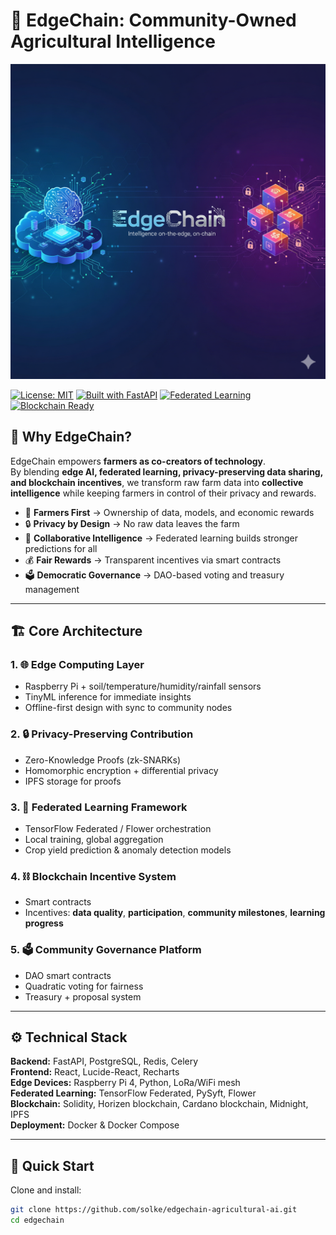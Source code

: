 # 🌱 EdgeChain: Community-Owned Agricultural Intelligence
![EdgeChain Banner](https://github.com/solkem/edgechain-agricultural-ai/blob/main/docs/images/EdgeChain.png)

[![License: MIT](https://img.shields.io/badge/License-MIT-green.svg)](LICENSE)
[![Built with FastAPI](https://img.shields.io/badge/Built%20with-FastAPI-blue.svg)](https://fastapi.tiangolo.com/)
[![Federated Learning](https://img.shields.io/badge/Powered%20by-Federated%20Learning-orange.svg)]()
[![Blockchain Ready](https://img.shields.io/badge/Blockchain-Enabled-purple.svg)]()
## 🚜 Why EdgeChain?

EdgeChain empowers **farmers as co-creators of technology**.  
By blending **edge AI, federated learning, privacy-preserving data sharing, and blockchain incentives**, we transform raw farm data into **collective intelligence** while keeping farmers in control of their privacy and rewards.

- 🌱 **Farmers First** → Ownership of data, models, and economic rewards  
- 🔒 **Privacy by Design** → No raw data leaves the farm  
- 🤝 **Collaborative Intelligence** → Federated learning builds stronger predictions for all  
- 💰 **Fair Rewards** → Transparent incentives via smart contracts  
- 🗳️ **Democratic Governance** → DAO-based voting and treasury management  

---

## 🏗️ Core Architecture

### 1. 🌐 Edge Computing Layer  
- Raspberry Pi + soil/temperature/humidity/rainfall sensors  
- TinyML inference for immediate insights  
- Offline-first design with sync to community nodes  

### 2. 🔒 Privacy-Preserving Contribution  
- Zero-Knowledge Proofs (zk-SNARKs)  
- Homomorphic encryption + differential privacy  
- IPFS storage for proofs  

### 3. 🤝 Federated Learning Framework  
- TensorFlow Federated / Flower orchestration  
- Local training, global aggregation  
- Crop yield prediction & anomaly detection models  

### 4. ⛓️ Blockchain Incentive System  
- Smart contracts   
- Incentives: **data quality**, **participation**, **community milestones**, **learning progress**  

### 5. 🗳️ Community Governance Platform  
- DAO smart contracts  
- Quadratic voting for fairness  
- Treasury + proposal system  

---

## ⚙️ Technical Stack

**Backend:** FastAPI, PostgreSQL, Redis, Celery  
**Frontend:** React, Lucide-React, Recharts  
**Edge Devices:** Raspberry Pi 4, Python, LoRa/WiFi mesh  
**Federated Learning:** TensorFlow Federated, PySyft, Flower  
**Blockchain:** Solidity, Horizen blockchain, Cardano blockchain, Midnight, IPFS  
**Deployment:** Docker & Docker Compose  

---

## 🚀 Quick Start

Clone and install:

```bash
git clone https://github.com/solke/edgechain-agricultural-ai.git
cd edgechain


